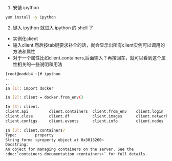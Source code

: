 1. 安装 ipython
``` bash
yum install -y ipython
```
2. 键入 ipython 就进入 ipython 的 shell 了
* 实例化client
* 输入client.然后按tab键要求补全的话，就会显示出所有client实例可以调用的方法和属性
* 对于一个属性比如client.containers,后面输入？再按回车，就可以看到这个属性相关的一些说明和用法
``` bash
[root@nodeb4 ~]# ipython
...
...
In [1]: import docker

In [2]: client = docker.from_env()

In [3]: client.
client.api         client.containers  client.from_env    client.login       client.ping        client.services    client.volumes
client.close       client.df          client.images      client.networks    client.plugins     client.swarm
client.configs     client.events      client.info        client.nodes       client.secrets     client.version

In [3]: client.containers?
Type:        property
String form: <property object at 0x3013260>
Docstring:
An object for managing containers on the server. See the
:doc:`containers documentation <containers>` for full details.
```